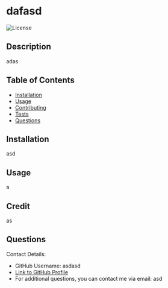 # dafasd
![License](https://img.shields.io/static/v1?label=license&message=MIT&color=blue)
## Description

adas
## Table of Contents

- [Installation](#installation)
- [Usage](#usage)
- [Contributing](#contributing)
- [Tests](#tests)
- [Questions](#questions)
## Installation

asd
## Usage

a
## Credit

as
## Questions

Contact Details:
- GitHub Username: asdasd
- [Link to GitHub Profile](https://github.com/asdasd)
- For additional questions, you can contact me via email: asd
